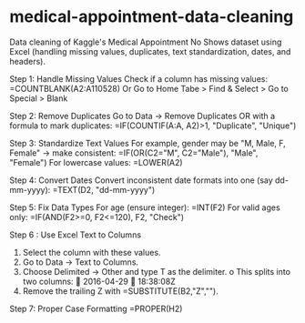 # medical-appointment-data-cleaning
Data cleaning of Kaggle's Medical Appointment No Shows dataset using Excel (handling missing values, duplicates, text standardization, dates, and headers).

Step 1: Handle Missing Values
Check if a column has missing values:
=COUNTBLANK(A2:A110528)
Or  Go to Home Tabe > Find & Select > Go to Special > Blank 

Step 2: Remove Duplicates
Go to Data → Remove Duplicates
OR with a formula to mark duplicates:   =IF(COUNTIF(A:A, A2)>1, "Duplicate", "Unique")

Step 3: Standardize Text Values
For example, gender may be "M, Male, F, Female" → make consistent:
=IF(OR(C2="M", C2="Male"), "Male", "Female")
For lowercase values:   =LOWER(A2)

Step 4: Convert Dates
Convert inconsistent date formats into one (say dd-mm-yyyy):   =TEXT(D2, "dd-mm-yyyy")

Step 5: Fix Data Types
For age (ensure integer):  =INT(F2)
For valid ages only:   =IF(AND(F2>=0, F2<=120), F2, "Check")

Step 6 : Use Excel Text to Columns
1.	Select the column with these values.
2.	Go to Data → Text to Columns.
3.	Choose Delimited → Other and type T as the delimiter.
o	This splits into two columns:
	2016-04-29
	18:38:08Z
4.	Remove the trailing Z with =SUBSTITUTE(B2,"Z","").

Step 7: Proper Case Formatting
=PROPER(H2)

